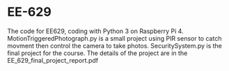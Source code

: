 # EE-629
The code for EE629, coding with Python 3 on Raspberry Pi 4.
MotionTriggeredPhotograph.py is a small project using PIR sensor to catch movment then control the camera to take photos.
SecuritySystem.py is the final project for the course. The details of the project are in the EE_629_final_project_report.pdf
